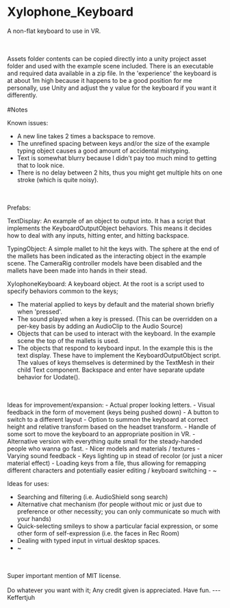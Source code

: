 # Xylophone_Keyboard
A non-flat keyboard to use in VR.  

<br />
<br />
Assets folder contents can be copied directly into a unity project asset folder and used with the example scene included.
There is an executable and required data available in a zip file.  
In the 'experience' the keyboard is at about 1m high because it happens to be a good position for me personally, use Unity and adjust the y value for the keyboard if you want it differently.

<br />
<br />
#Notes



Known issues:
- A new line takes 2 times a backspace to remove.
- The unrefined spacing between keys and/or the size of the example typing object causes a good amount of accidental mistyping.
- Text is somewhat blurry because I didn't pay too much mind to getting that to look nice.
- There is no delay between 2 hits, thus you might get multiple hits on one stroke (which is quite noisy).
  
<br />  
<br />  
Prefabs:

TextDisplay: 
An example of an object to output into.
It has a script that implements the KeyboardOutputObject behaviors.
This means it decides how to deal with any inputs, hitting enter, and hitting backspace.

TypingObject:
A simple mallet to hit the keys with.
The sphere at the end of the mallets has been indicated as the interacting object in the example scene.
The CameraRig controller models have been disabled and the mallets have been made into hands in their stead.

XylophoneKeyboard:
A keyboard object.
At the root is a script used to specify behaviors common to the keys;
- The material applied to keys by default and the material shown briefly when 'pressed'.
- The sound played when a key is pressed. (This can be overridden on a per-key basis by adding an AudioClip to the Audio Source)
- Objects that can be used to interact with the keyboard. In the example scene the top of the mallets is used.
- The objects that respond to keyboard input. In the example this is the text display. These have to implement the KeyboardOutputObject script.
The values of keys themselves is determined by the TextMesh in their child Text component.
Backspace and enter have separate update behavior for Uodate().
  
<br />  
<br />  
Ideas for improvement/expansion:
- Actual proper looking letters.
- Visual feedback in the form of movement (keys being pushed down)
- A button to switch to a different layout
- Option to summon the keyboard at correct height and relative transform based on the headset transform.
- Handle of some sort to move the keyboard to an appropriate position in VR.
- Alternative version with everything quite small for the steady-handed people who wanna go fast.
- Nicer models and materials / textures
- Varying sound feedback
- Keys lighting up in stead of recolor (or just a nicer material effect)
- Loading keys from a file, thus allowing for remapping different characters and potentially easier editing / keyboard switching
- ~



Ideas for uses:
- Searching and filtering (i.e. AudioShield song search)
- Alternative chat mechanism (for people without mic or just due to preference or other necessity; you can only communicate so much with your hands)
- Quick-selecting smileys to show a particular facial expression, or some other form of self-expression (i.e. the faces in Rec Room)
- Dealing with typed input in virtual desktop spaces.
- ~
  
<br />  
<br />  
Super important mention of MIT license.
  
<br />  
<br />  
Do whatever you want with it; Any credit given is appreciated.  
Have fun.  
--- Keffertjuh
